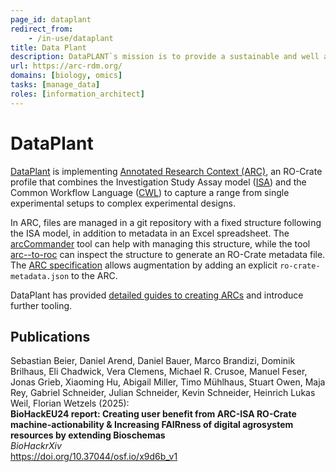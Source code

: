 ```yaml
---
page_id: dataplant
redirect_from:
    - /in-use/dataplant
title: Data Plant
description: DataPLANT`s mission is to provide a sustainable and well annotated data management platform for plant sciences.
url: https://arc-rdm.org/
domains: [biology, omics]
tasks: [manage_data]
roles: [information_architect]
---
```


# DataPlant

[DataPlant](https://nfdi4plants.org/) is implementing [Annotated Research Context (ARC)](https://arc-rdm.org/), an RO-Crate profile that combines the Investigation Study Assay model ([ISA](https://isa-specs.readthedocs.io/en/latest/isamodel.html)) and the Common Workflow Language ([CWL](https://www.commonwl.org/)) to capture a range from single experimental setups to complex experimental designs. 

In ARC, files are managed in a git repository with a fixed structure following the ISA model, in addition to metadata in an Excel spreadsheet. The [arcCommander](https://github.com/nfdi4plants/arcCommander) tool can help with managing this structure, while the tool [arc--to-roc](https://github.com/nfdi4plants/arc-to-roc) can inspect the structure to generate an RO-Crate metadata file.
The [ARC specification](https://github.com/nfdi4plants/ARC-specification/blob/release/ARC%20specification.md#appendix-conversion-of-arcs-to-ro-crates) allows augmentation by adding an explicit `ro-crate-metadata.json` to the ARC.

DataPlant has provided [detailed guides to creating ARCs](https://nfdi4plants.github.io/nfdi4plants.knowledgebase/start-here/) and introduce further tooling.

## Publications

Sebastian Beier, Daniel Arend, Daniel Bauer, Marco Brandizi, Dominik Brilhaus, Eli Chadwick, Vera Clemens, Michael R. Crusoe, Manuel Feser, Jonas Grieb, Xiaoming Hu, Abigail Miller, Timo Mühlhaus, Stuart Owen, Maja Rey, Gabriel Schneider, Julian Schneider, Kevin Schneider, Heinrich Lukas Weil, Florian Wetzels (2025):  
**BioHackEU24 report: Creating user benefit from ARC-ISA RO-Crate machine-actionability & Increasing FAIRness of digital agrosystem resources by extending Bioschemas**  
_BioHackrXiv_  
<https://doi.org/10.37044/osf.io/x9d6b_v1>
